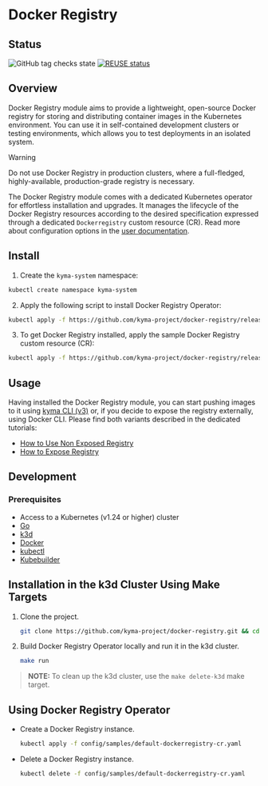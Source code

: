 # Docker Registry

## Status

![GitHub tag checks state](https://img.shields.io/github/checks-status/kyma-project/docker-registry/main?label=docker-registry&link=https%3A%2F%2Fgithub.com%2Fkyma-project%2Fdocker-registry%2Fcommits%2Fmain)
[![REUSE status](https://api.reuse.software/badge/github.com/kyma-project/docker-registry)](https://api.reuse.software/info/github.com/kyma-project/docker-registry)

## Overview

Docker Registry module aims to provide a lightweight, open-source Docker registry for storing and distributing container images in the Kubernetes environment. You can use it in self-contained development clusters or testing environments, which allows you to test deployments in an isolated system. 

> [!WARNING]  
> Do not use Docker Registry in production clusters, where a full-fledged, highly-available, production-grade registry is necessary.

The Docker Registry module comes with a dedicated Kubernetes operator for effortless installation and upgrades. It manages the lifecycle of the Docker Registry resources according to the desired specification expressed through a dedicated `Dockerregistry` custom resource (CR). Read more about configuration options in the [user documentation](./docs/user). 

## Install

1. Create the `kyma-system` namespace:

```bash
kubectl create namespace kyma-system
```

2. Apply the following script to install Docker Registry Operator:

```bash
kubectl apply -f https://github.com/kyma-project/docker-registry/releases/latest/download/dockerregistry-operator.yaml
```

3. To get Docker Registry installed, apply the sample Docker Registry custom resource (CR):

```bash
kubectl apply -f https://github.com/kyma-project/docker-registry/releases/latest/download/default-dockerregistry-cr.yaml
```

## Usage

Having installed the Docker Registry module, you can start pushing images to it using [kyma CLI (v3)](https://github.com/kyma-project/cli?tab=readme-ov-file#install) or, if you decide to expose the registry externally, using Docker CLI.
Please find both variants described in the dedicated tutorials:
 - [How to Use Non Exposed Registry](docs/user/tutorials/01-10-simple-usage.md)
 - [How to Expose Registry](docs/user/tutorials/01-20-expose-registry.md)

## Development

### Prerequisites

- Access to a Kubernetes (v1.24 or higher) cluster
- [Go](https://go.dev/)
- [k3d](https://k3d.io/)
- [Docker](https://www.docker.com/)
- [kubectl](https://kubernetes.io/docs/tasks/tools/)
- [Kubebuilder](https://book.kubebuilder.io/)

## Installation in the k3d Cluster Using Make Targets

1. Clone the project.

    ```bash
    git clone https://github.com/kyma-project/docker-registry.git && cd docker-registry/
    ```

2. Build Docker Registry Operator locally and run it in the k3d cluster.

    ```bash
    make run
    ```

> **NOTE:** To clean up the k3d cluster, use the `make delete-k3d` make target.

## Using Docker Registry Operator

- Create a Docker Registry instance.

    ```bash
    kubectl apply -f config/samples/default-dockerregistry-cr.yaml
    ```

- Delete a Docker Registry instance.

    ```bash
    kubectl delete -f config/samples/default-dockerregistry-cr.yaml
    ```
